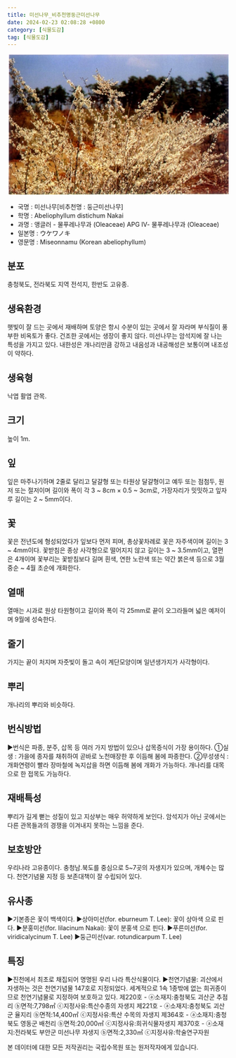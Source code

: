 ```yaml
---
title: 미선나무_비추천명둥근미선나무
date: 2024-02-23 02:08:28 +0800
category: [식물도감]
tag: [식물도감]
---
```




![미선나무[비추천명 : 둥근미선나무]](/assets/img/fileUpload/plants/basic/Oleaceae/Abeliophyllum/9299/1_th2.JPG)
- 국명 : 미선나무[비추천명 : 둥근미선나무]
- 학명 : Abeliophyllum distichum Nakai
- 과명 : 앵글러 - 물푸레나무과 (Oleaceae) APG Ⅳ- 물푸레나무과 (Oleaceae)
- 일본명 : ウケワノキ
- 영문명 : Miseonnamu (Korean abeliophyllum)


## 분포
충청북도, 전라북도 지역 전석지, 한반도 고유종.
## 생육환경
햇빛이 잘 드는 곳에서 재배하며 토양은 항시 수분이 있는 곳에서 잘 자라며 부식질이 풍부한 비옥토가 좋다. 건조한 곳에서는 생장이 좋지 않다. 미선나무는 암석지에 잘 나는 특성을 가지고 있다. 내한성은 개나리만큼 강하고 내음성과 내공해성은 보통이며 내조성이 약하다.
## 생육형
낙엽 활엽 관목. 
## 크기
높이 1m.
## 잎
잎은 마주나기하며 2줄로 달리고 달걀형 또는 타원상 달걀형이고 예두 또는 점첨두, 원저 또는 절저이며 길이와 폭이 각  3 ~ 8cm × 0.5 ~ 3cm로, 가장자리가 밋밋하고 잎자루 길이는 2 ~ 5mm이다.
## 꽃
꽃은 전년도에 형성되었다가 잎보다 먼저 피며, 총상꽃차례로 꽃은 자주색이며 길이는 3 ~ 4mm이다. 꽃받침은 종상 사각형으로 떨어지지 않고 길이는 3 ~ 3.5mm이고, 열편은 4개이며 꽃부리는 꽃받침보다 길며 흰색, 연한 노란색 또는 약간 붉은색 등으로 3월 중순 ~ 4월 초순에 개화한다.
## 열매
열매는 시과로 원상 타원형이고 길이와 폭이 각 25mm로 끝이 오그라들며 넓은 예저이며 9월에 성숙한다.
## 줄기
가지는 끝이 처지며 자줏빛이 돌고 속이 계단모양이며 일년생가지가 사각형이다.
## 뿌리
개나리의 뿌리와 비슷하다.
## 번식방법
▶번식은 파종, 분주, 삽목 등 여러 가지 방법이 있으나 삽목증식이 가장 용이하다. 
①실생 : 가을에 종자를 채취하여 곧바로 노천매장한 후 이듬해 봄에 파종한다. 
②무성생식 : 개화연령이 빨라 장마철에 녹지삽을 하면 이듬해 봄에 개화가 가능하다. 개나리를 대목으로 한 접목도 가능하다.
## 재배특성
뿌리가 길게 뻗는 성질이 있고 지상부는 매우 허약하게 보인다. 암석지가 아닌 곳에서는 다른 관목들과의 경쟁을 이겨내지 못하는 느낌을 준다.
## 보호방안
우리나라 고유종이다. 충청남.북도를 중심으로 5~7곳의 자생지가 있으며, 개체수는 많다. 천연기념물 지정 등 보존대책이 잘 수립되어 있다.
## 유사종
▶기본종은 꽃이 백색이다. 
▶상아미선(for. eburneum T. Lee): 꽃이 상아색 으로 핀다.
▶분홍미선(for. lilacinum Nakai): 꽃이 분홍색 으로 핀다.
▶푸른미선(for. viridicalycinum T. Lee)
▶둥근미선(var. rotundicarpum T. Lee)
## 특징
▶진천에서 최초로 채집되어 명명된 우리 나라 특산식물이다. 
▶천연기념물:
괴산에서 자생하는 것은 천연기념물 147호로 지정되었다. 세계적으로 1속 1종밖에 없는 희귀종이므로 천연기념물로 지정하여 보호하고 있다.
 제220호 - ⓐ소재지:충청북도 괴산군 추점리 ⓑ면적:7,798㎡ ⓒ지정사유:특산수종의 자생지
 제221호 - ⓐ소재지:충청북도 괴산군 율지리 ⓑ면적:14,400㎡ ⓒ지정사유:특산 수목의 자생지
 제364호 - ⓐ소재지:충청북도 영동군 배천리 ⓑ면적:20,000㎡ ⓒ지정사유:희귀식물자생지
 제370호 - ⓐ소재지:전라북도 부안군 미선나무 자생지 ⓑ면적:2,330㎡ ⓒ지정사유:학술연구자원






본 데이터에 대한 모든 저작권리는 국립수목원 또는 원저작자에게 있습니다.
